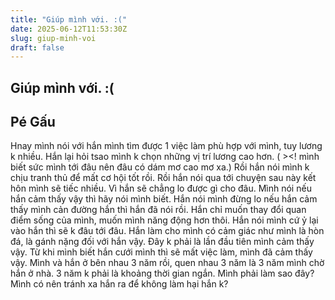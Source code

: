 ```yaml
---
title: "Giúp mình với. :("
date: 2025-06-12T11:53:30Z
slug: giup-minh-voi
draft: false
---
```


## Giúp mình với. :(

## Pé Gấu

Hnay mình nói với hắn mình tìm được 1 việc làm phù hợp với mình, tuy lương k nhiều.
Hắn lại hỏi tsao mình k chọn những vị trí lương cao hơn. ( ><! mình biết sức mình tới đâu nên đâu có dám mơ cao mơ xa.) Rồi hắn nói mình k chịu tranh thủ để mất cơ hội tốt rồi.
Rồi hắn nói qua tới chuyện sau này kết hôn mình sẽ tiếc nhiều. Vì hắn sẽ chẳng lo được gì cho đâu.
Mình nói nếu hắn cảm thấy vậy thì hãy nói mình biết. Hắn nói mình đừng lo nếu hắn cảm thấy mình cản đường hắn thì hắn đã nói rồi. Hắn chỉ muốn thay đổi quan điểm sống của mình, muốn mình năng động hơn thôi.
Hắn nói mình cứ ỷ lại vào hắn thì sẽ k đâu tới đâu.
Hắn làm cho mình có cảm giác như mình là hòn đá, là gánh nặng đối với hắn vậy. 
Đây k phải là lần đầu tiên mình cảm thấy vậy. Từ khi mình biết hắn cưới mình thì sẽ mất việc làm, mình đã cảm thấy vậy.
Mình và hắn ở bên nhau 3 năm rồi, quen nhau 3 năm là 3 năm mình chờ hắn ở nhà. 3 năm k phải là khoảng thời gian ngắn.
Mình phải làm sao đây? Mình có nên tránh xa hắn ra để không làm hại hắn k?